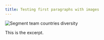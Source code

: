 ```yaml
---
title: Testing first paragraphs with images
---
```


![Segment team countries diversity](https://segment.com/blog/our-stance-on-immigration/images/segment-countries.png)

This is the excerpt.
